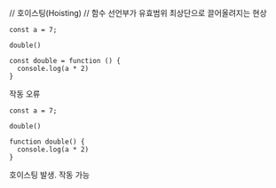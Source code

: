 // 호이스팅(Hoisting)
// 함수 선언부가 유효범위 최상단으로 끌어올려지는 현상

```
const a = 7;

double()

const double = function () {
  console.log(a * 2)
}
```
작동 오류

```
const a = 7;

double()

function double() {
  console.log(a * 2)
}
```
호이스팅 발생. 작동 가능
